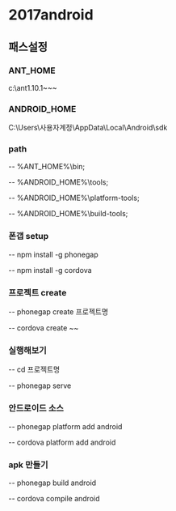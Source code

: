 # 2017android

## 패스설정

### ANT_HOME  
c:\ant1.10.1~~~

### ANDROID_HOME 
C:\Users\사용자계정\AppData\Local\Android\sdk

### path  

-- %ANT_HOME%\bin;

-- %ANDROID_HOME%\tools;

-- %ANDROID_HOME%\platform-tools;

-- %ANDROID_HOME%\build-tools;

### 폰갭 setup

-- npm install -g phonegap

-- npm install -g cordova


### 프로젝트 create
-- phonegap create 프로젝트명

-- cordova create ~~

### 실행해보기

-- cd 프로젝트명

-- phonegap serve

### 안드로이드 소스

-- phonegap platform add android

-- cordova platform add android

### apk 만들기

-- phonegap build android

-- cordova compile android

